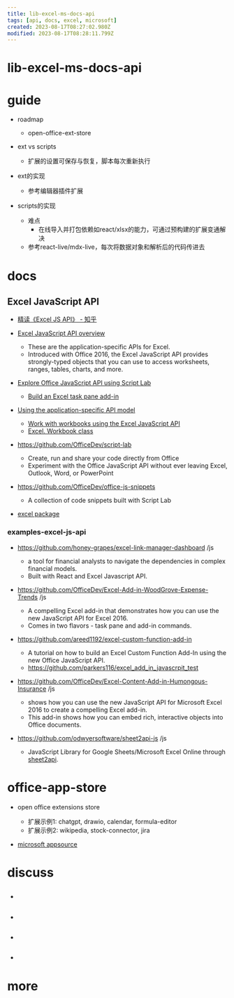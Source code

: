 ```yaml
---
title: lib-excel-ms-docs-api
tags: [api, docs, excel, microsoft]
created: 2023-08-17T08:27:02.980Z
modified: 2023-08-17T08:28:11.799Z
---
```


# lib-excel-ms-docs-api

# guide

- roadmap
  - open-office-ext-store

- ext vs scripts
  - 扩展的设置可保存与恢复，脚本每次重新执行

- ext的实现
  - 参考编辑器插件扩展

- scripts的实现
  - 难点
    - 在线导入并打包依赖如react/xlsx的能力，可通过预构建的扩展变通解决
  - 参考react-live/mdx-live，每次将数据对象和解析后的代码传进去
# docs

## Excel JavaScript API

- [精读《Excel JS API》 - 知乎](https://zhuanlan.zhihu.com/p/455298252)

- [Excel JavaScript API overview](https://learn.microsoft.com/en-us/office/dev/add-ins/reference/overview/excel-add-ins-reference-overview)
  - These are the application-specific APIs for Excel. 
  - Introduced with Office 2016, the Excel JavaScript API provides strongly-typed objects that you can use to access worksheets, ranges, tables, charts, and more.

- [Explore Office JavaScript API using Script Lab](https://learn.microsoft.com/en-us/office/dev/add-ins/overview/explore-with-script-lab)
  - [Build an Excel task pane add-in](https://learn.microsoft.com/en-us/office/dev/add-ins/quickstarts/excel-quickstart-jquery?tabs=yeomangenerator)

- [Using the application-specific API model](https://learn.microsoft.com/en-us/office/dev/add-ins/develop/application-specific-api-model)
  - [Work with workbooks using the Excel JavaScript API](https://learn.microsoft.com/en-us/office/dev/add-ins/excel/excel-add-ins-workbooks)
  - [Excel. Workbook class](https://learn.microsoft.com/en-us/javascript/api/excel/excel.workbook?view=excel-js-preview)

- https://github.com/OfficeDev/script-lab
  - Create, run and share your code directly from Office
  - Experiment with the Office JavaScript API without ever leaving Excel, Outlook, Word, or PowerPoint

- https://github.com/OfficeDev/office-js-snippets
  - A collection of code snippets built with Script Lab

- [excel package](https://learn.microsoft.com/en-us/javascript/api/excel?view=excel-js-preview)

### examples-excel-js-api

- https://github.com/honey-grapes/excel-link-manager-dashboard /js
  - a tool for financial analysts to navigate the dependencies in complex financial models. 
  - Built with React and Excel Javascript API.

- https://github.com/OfficeDev/Excel-Add-in-WoodGrove-Expense-Trends /js
  - A compelling Excel add-in that demonstrates how you can use the new JavaScript API for Excel 2016. 
  - Comes in two flavors - task pane and add-in commands.

- https://github.com/areed1192/excel-custom-function-add-in
  - A tutorial on how to build an Excel Custom Function Add-In using the new Office JavaScript API.
  - https://github.com/parkers116/excel_add_in_javascrpit_test

- https://github.com/OfficeDev/Excel-Content-Add-in-Humongous-Insurance /js
  - shows how you can use the new JavaScript API for Microsoft Excel 2016 to create a compelling Excel add-in.
  - This add-in shows how you can embed rich, interactive objects into Office documents. 

- https://github.com/odwyersoftware/sheet2api-js /js
  - JavaScript Library for Google Sheets/Microsoft Excel Online through [sheet2api](https://sheet2api.com/).
# office-app-store
- open office extensions store
  - 扩展示例1: chatgpt, drawio, calendar, formula-editor
  - 扩展示例2: wikipedia, stock-connector, jira

- [microsoft appsource](https://appsource.microsoft.com/en-us/marketplace/apps?product=office)
# discuss
- ## 

- ## 

- ## 

- ## 
# more
